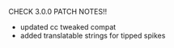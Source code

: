 CHECK 3.0.0 PATCH NOTES!!

- updated cc tweaked compat
- added translatable strings for tipped spikes